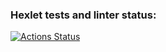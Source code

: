 ### Hexlet tests and linter status:
[![Actions Status](https://github.com/imgyrdym/ansible-deploy-project-76/actions/workflows/hexlet-check.yml/badge.svg)](https://github.com/imgyrdym/ansible-deploy-project-76/actions)